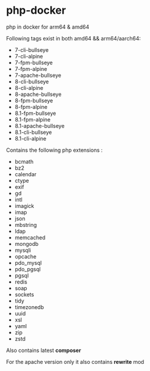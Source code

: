 

# php-docker
php in docker for arm64 &amp; amd64

Following tags exist in both amd64 && arm64/aarch64:

 - 7-cli-bullseye
 - 7-cli-alpine 
 - 7-fpm-bullseye 
 - 7-fpm-alpine
 - 7-apache-bullseye 
 - 8-cli-bullseye 
 - 8-cli-alpine 
 - 8-apache-bullseye
 - 8-fpm-bullseye
 - 8-fpm-alpine
 - 8.1-fpm-bullseye
 - 8.1-fpm-alpine
 - 8.1-apache-bullseye
 - 8.1-cli-bullseye
 - 8.1-cli-alpine

Contains the following php extensions : 

 - bcmath 
 - bz2
 - calendar
 - ctype  
 - exif  
 - gd  
 - intl 
 - imagick
 - imap
 - json 
 - mbstring
 -  ldap
 - memcached
 - mongodb
 - mysqli
 - opcache
 - pdo_mysql
 - pdo_pgsql
 - pgsql
 - redis
 - soap
 - sockets
 - tidy
 - timezonedb
 - uuid
 - xsl 
 - yaml
 - zip
 - zstd

 Also contains latest **composer**
 
 For the apache version only it also contains **rewrite** mod
